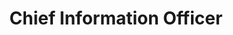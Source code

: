 ---
Destinations: recuo75yPAYKuDp1u
title: Chief Information Officer
contactImage: OrderedDict([('id', 'attJq4OEgsY5joaor'), ('width', 500), ('height', 499), ('url', 'https://dl.airtable.com/.attachments/cbeba44ddd486ca00f6dc54a6375d9f2/7a883266/itsd-icon1.png?ts=1660580972&userId=usr3dGtitKwSxUcGO&cs=45ca5fb123b45630'), ('filename', 'itsd-icon (1).png'), ('size', 50063), ('type', 'image/png'), ('thumbnails', OrderedDict([('small', OrderedDict([('url', 'https://dl.airtable.com/.attachmentThumbnails/6df801777832500bc163cb3974cbe0eb/f4549570?ts=1660580972&userId=usr3dGtitKwSxUcGO&cs=59e07f8c45ddf9d4'), ('width', 36), ('height', 36)])), ('large', OrderedDict([('url', 'https://dl.airtable.com/.attachmentThumbnails/d687267f126d849b2a1639bbe9243890/516185fd?ts=1660580972&userId=usr3dGtitKwSxUcGO&cs=9d1f2efed096cd95'), ('width', 500), ('height', 499)])), ('full', OrderedDict([('url', 'https://dl.airtable.com/.attachmentThumbnails/722d3a59391b6af4cb590b7b1d9cd598/e2c28fbb?ts=1660580972&userId=usr3dGtitKwSxUcGO&cs=8a1707f0ed600e77'), ('width', 3000), ('height', 3000)]))]))])
name: Craig Hopkins
employer: ITSD, City of San Antonio
Last Modified: 2022-05-27T14:15:14.000Z
---